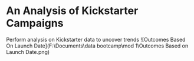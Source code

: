 # An Analysis of Kickstarter Campaigns
Perform analysis on Kickstarter data to uncover trends
![Outcomes Based On Launch Date](F:\Documents\data bootcamp\mod 1\Outcomes Based on Launch Date.png)
